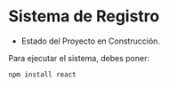 <h1> Sistema de Registro</h1>

- Estado del Proyecto en Construcción.

Para ejecutar el sistema, debes poner:

```npm install react ```
